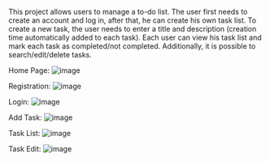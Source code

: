 This project allows users to manage a to-do list.
The user first needs to create an account and log in, 
after that, he can create his own task list.
To create a new task, the user needs to enter a title and description (creation time automatically added to each task).
Each user can view his task list and mark each task as completed/not completed.
Additionally, it is possible to search/edit/delete tasks.

Home Page:
![image](https://github.com/rif281/DjangoToDo/assets/102466625/ae3f92cb-54be-4438-a830-10e743cf4ab2)

Registration:
![image](https://github.com/rif281/DjangoToDo/assets/102466625/e314d2cc-154f-41d3-b454-71bf15940875)


Login:
![image](https://github.com/rif281/DjangoToDo/assets/102466625/9cbdb0f9-e6cd-4bab-889d-9bf25e63d028)


Add Task:
![image](https://github.com/rif281/DjangoToDo/assets/102466625/d7a2f1dd-a74f-4a5c-8e53-31d867e2f1e2)


Task List:
![image](https://github.com/rif281/DjangoToDo/assets/102466625/fcc54d10-e748-4328-8936-7e68b0dd4e2c)


Task Edit:
![image](https://github.com/rif281/DjangoToDo/assets/102466625/f2804df2-6b4c-4d72-b673-b965a1c153e0)
